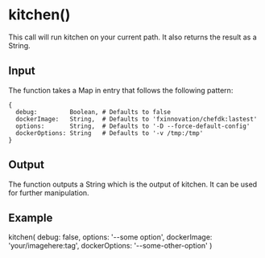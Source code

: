 # kitchen()
This call will run kitchen on your current path. It also returns the result as a String.

## Input
The function takes a Map in entry that follows the following pattern:
```
{
  debug:         Boolean, # Defaults to false
  dockerImage:   String,  # Defaults to 'fxinnovation/chefdk:lastest'
  options:       String,  # Defaults to '-D --force-default-config'
  dockerOptions: String   # Defaults to '-v /tmp:/tmp'
}
```

## Output
The function outputs a String which is the output of kitchen. It can be used for further manipulation.

## Example
kitchen(
  debug:         false,
  options:       '--some option',
  dockerImage:   'your/imagehere:tag',
  dockerOptions: '--some-other-option'
)
```
